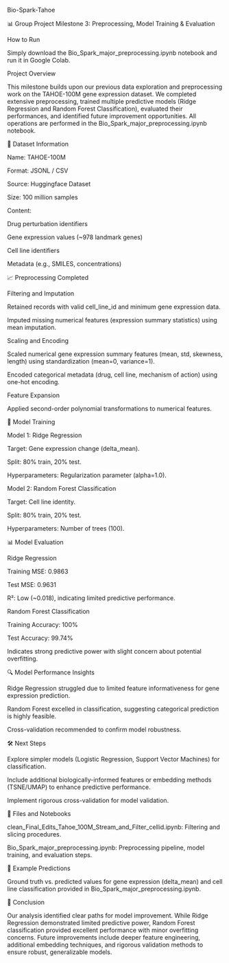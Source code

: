 Bio-Spark-Tahoe

📊 Group Project Milestone 3: Preprocessing, Model Training & Evaluation

How to Run

Simply download the Bio_Spark_major_preprocessing.ipynb notebook and run it in Google Colab.

Project Overview

This milestone builds upon our previous data exploration and preprocessing work on the TAHOE-100M gene expression dataset. We completed extensive preprocessing, trained multiple predictive models (Ridge Regression and Random Forest Classification), evaluated their performances, and identified future improvement opportunities. All operations are performed in the Bio_Spark_major_preprocessing.ipynb notebook.

📁 Dataset Information

Name: TAHOE-100M

Format: JSONL / CSV

Source: Huggingface Dataset

Size: 100 million samples

Content:

Drug perturbation identifiers

Gene expression values (~978 landmark genes)

Cell line identifiers

Metadata (e.g., SMILES, concentrations)

📈 Preprocessing Completed

Filtering and Imputation

Retained records with valid cell_line_id and minimum gene expression data.

Imputed missing numerical features (expression summary statistics) using mean imputation.

Scaling and Encoding

Scaled numerical gene expression summary features (mean, std, skewness, length) using standardization (mean=0, variance=1).

Encoded categorical metadata (drug, cell line, mechanism of action) using one-hot encoding.

Feature Expansion

Applied second-order polynomial transformations to numerical features.

🚀 Model Training

Model 1: Ridge Regression

Target: Gene expression change (delta_mean).

Split: 80% train, 20% test.

Hyperparameters: Regularization parameter (alpha=1.0).

Model 2: Random Forest Classification

Target: Cell line identity.

Split: 80% train, 20% test.

Hyperparameters: Number of trees (100).

📊 Model Evaluation

Ridge Regression

Training MSE: 0.9863

Test MSE: 0.9631

R²: Low (~0.018), indicating limited predictive performance.

Random Forest Classification

Training Accuracy: 100%

Test Accuracy: 99.74%

Indicates strong predictive power with slight concern about potential overfitting.

🔍 Model Performance Insights

Ridge Regression struggled due to limited feature informativeness for gene expression prediction.

Random Forest excelled in classification, suggesting categorical prediction is highly feasible.

Cross-validation recommended to confirm model robustness.

🛠️ Next Steps

Explore simpler models (Logistic Regression, Support Vector Machines) for classification.

Include additional biologically-informed features or embedding methods (TSNE/UMAP) to enhance predictive performance.

Implement rigorous cross-validation for model validation.

📂 Files and Notebooks

clean_Final_Edits_Tahoe_100M_Stream_and_Filter_cellid.ipynb: Filtering and slicing procedures.

Bio_Spark_major_preprocessing.ipynb: Preprocessing pipeline, model training, and evaluation steps.

📌 Example Predictions

Ground truth vs. predicted values for gene expression (delta_mean) and cell line classification provided in Bio_Spark_major_preprocessing.ipynb.

📝 Conclusion

Our analysis identified clear paths for model improvement. While Ridge Regression demonstrated limited predictive power, Random Forest classification provided excellent performance with minor overfitting concerns. Future improvements include deeper feature engineering, additional embedding techniques, and rigorous validation methods to ensure robust, generalizable models.




